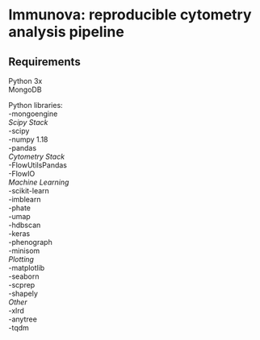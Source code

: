 # Immunova: reproducible cytometry analysis pipeline

## Requirements
Python 3x \
MongoDB 

Python libraries: \
-mongoengine\
*Scipy Stack*\
-scipy\
-numpy 1.18\
-pandas\
*Cytometry Stack*\
-FlowUtilsPandas\
-FlowIO\
*Machine Learning*\
-scikit-learn\
-imblearn\
-phate\
-umap\
-hdbscan\
-keras\
-phenograph\
-minisom\
*Plotting*\
-matplotlib\
-seaborn\
-scprep\
-shapely\
*Other*\
-xlrd\
-anytree\
-tqdm
